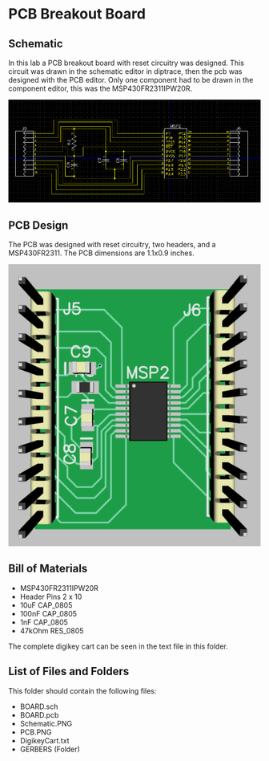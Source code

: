 # PCB Breakout Board
## Schematic
In this lab a PCB breakout board with reset circuitry was designed. This circuit was drawn in the schematic editor in diptrace, then the pcb was designed with the PCB editor. Only one component had to be drawn in the component editor, this was the MSP430FR2311IPW20R. 

![Breakout Schematic](MSP430BreakoutSchematic.PNG "MSP430 Breakout Schematic")
## PCB Design
The PCB was designed with reset circuitry, two headers, and a MSP430FR2311. The PCB dimensions are 1.1x0.9 inches. 

![Breakout PCB](MSP430FR2311PCB.PNG "MSP430 Breakout PCB")

## Bill of Materials
* MSP430FR2311IPW20R
* Header Pins 2 x 10
* 10uF CAP_0805 
* 100nF CAP_0805
* 1nF CAP_0805
* 47kOhm RES_0805

The complete digikey cart can be seen in the text file in this folder.

## List of Files and Folders 
This folder should contain the following files:
* BOARD.sch
* BOARD.pcb
* Schematic.PNG
* PCB.PNG
* DigikeyCart.txt
* GERBERS (Folder)
